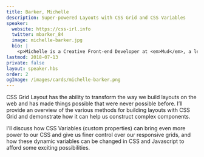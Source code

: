 ```yaml
---
title: Barker, Michelle
description: Super-powered Layouts with CSS Grid and CSS Variables
speaker:
  website: https://css-irl.info
  twitter: mbarker_84
  image: michelle-barker.jpg
  bio: |
    <p>Michelle is a Creative Front-end Developer at <em>Mud</em>, a leading digital agency in Bath, UK, where she is known unofficially as the Queen of Grids. She is a regular blogger on all things CSS on her personal site <em>CSS { In Real Life }</em>, and has written articles for <em>Smashing Magazine</em>, <em>the Pastry Box</em> and <em>Vandelay Design</em>.</p>
lastmod: 2018-07-13
private: false
layout: speaker.hbs
order: 2
ogImage: /images/cards/michelle-barker.png
---
```


CSS Grid Layout has the ability to transform the way we build layouts on the web and has made things possible that were never possible before. I’ll provide an overview of the various methods for building layouts with CSS Grid and demonstrate how it can help us construct complex components.

I’ll discuss how CSS Variables (custom properties) can bring even more power to our CSS and give us finer control over our responsive grids, and how these dynamic variables can be changed in CSS and Javascript to afford some exciting possibilities.
